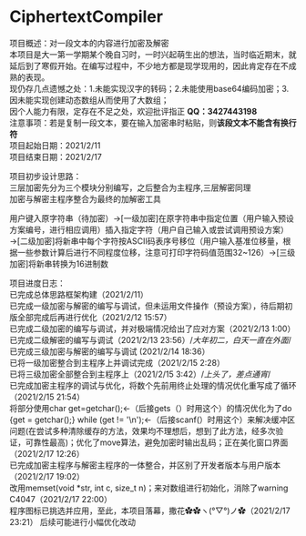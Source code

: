 # CiphertextCompiler  
项目概述：对一段文本的内容进行加密及解密  
本项目是大一第一学期某个晚自习时，一时兴起萌生出的想法，当时临近期末，就延后到了寒假开始。在编写过程中，不少地方都是现学现用的，因此肯定存在不成熟的表现。  
现仍存几点遗憾之处：1.未能实现汉字的转码；2.未能使用base64编码加密；3.因未能实现创建动态数组从而使用了大数组；  
因个人能力有限，定存在不足之处，欢迎批评指正 **QQ：3427443198**  
注意事项：若是复制一段文本，要在输入加密串时粘贴，则**该段文本不能含有换行符**  
项目起始日期：2021/2/11   
项目结束日期：2021/2/17
  
项目初步设计思路：  
三层加密先分为三个模块分别编写，之后整合为主程序,三层解密同理  
加密与解密主程序整合为最终的加解密工具
  
用户键入原字符串（待加密）→[一级加密]在原字符串中指定位置（用户输入预设方案编号，进行相应调用）插入指定字符（用户自己输入或尝试调用预设方案）→[二级加密]将新串中每个字符按ASCII码表序号移位（用户输入基准位移量，根据一些参数计算后进行不同程度位移，注意可打印字符码值范围32~126）→[三级加密]将新串转换为16进制数  
  
项目进度日志：  
已完成总体思路框架构建（2021/2/11）  
已完成一级加密与解密的编写与调试，但未运用文件操作（预设方案），待后期初版全部完成后再进行优化（2021/2/12 15:57）  
已完成二级加密的编写与调试，并对极端情况给出了应对方案（2021/2/13 1:00）  
已完成二级解密的编写与调试（2021/2/13 23:56）/*大年初二，白天一直在外面*/  
已完成三级加密与解密的编写与调试  (2021/2/14 18:36）  
已将一级加密整合到主程序上并调试完成（2021/2/15 2:28）  
已将三级加密全部整合到主程序上（2021/2/15 3:42）/*上头了，差点通宵*/  
已完成加密主程序的调试与优化，将数个先前用终止处理的情况优化重写成了循环（2021/2/15 21:54）  
将部分使用char get=getchar();←（后接gets（）时用这个）的情况优化为了do {get = getchar();} while (get != '\n');←（后接scanf(）时用这个）来解决缓冲区问题(在尝试多种清除缓存的方法，效果均不理想后，想到了此方法，经多次验证，可靠性最高)；优化了move算法，避免加密时输出乱码；正在美化窗口界面（2021/2/17 12:26）  
已完成加密主程序与解密主程序的一体整合，并区别了开发者版本与用户版本（2021/2/17 19:02）  
改用memset(void *str, int c, size_t n)；来对数组进行初始化，消除了warning C4047（2021/2/17 22:00）  
程序图标已挑选并应用，至此，本项目落幕，撒花✿✿ヽ(°▽°)ノ✿（2021/2/17 23:21）
后续可能进行小幅优化改动
